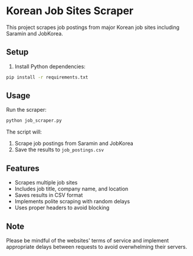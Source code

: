 # Korean Job Sites Scraper

This project scrapes job postings from major Korean job sites including Saramin and JobKorea.

## Setup

1. Install Python dependencies:
```bash
pip install -r requirements.txt
```

## Usage

Run the scraper:
```bash
python job_scraper.py
```

The script will:
1. Scrape job postings from Saramin and JobKorea
2. Save the results to `job_postings.csv`

## Features

- Scrapes multiple job sites
- Includes job title, company name, and location
- Saves results in CSV format
- Implements polite scraping with random delays
- Uses proper headers to avoid blocking

## Note

Please be mindful of the websites' terms of service and implement appropriate delays between requests to avoid overwhelming their servers.
